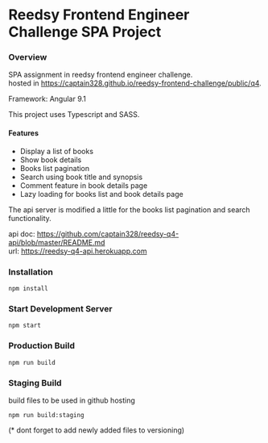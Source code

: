 # Reedsy Frontend Engineer Challenge SPA Project

### Overview
SPA assignment in reedsy frontend engineer challenge. <br>
hosted in https://captain328.github.io/reedsy-frontend-challenge/public/q4. <br>

Framework: Angular 9.1

This project uses Typescript and SASS.

#### Features
* Display a list of books
* Show book details
* Books list pagination
* Search using book title and synopsis
* Comment feature in book details page
* Lazy loading for books list and book details page


The api server is modified a little for the books list pagination and search functionality.

api doc: https://github.com/captain328/reedsy-q4-api/blob/master/README.md <br>
url: https://reedsy-q4-api.herokuapp.com


### Installation

```
npm install
```

### Start Development Server

```
npm start
```

### Production Build

```
npm run build
```

### Staging Build
build files to be used in github hosting
```
npm run build:staging
```
(* dont forget to add newly added files to versioning)
